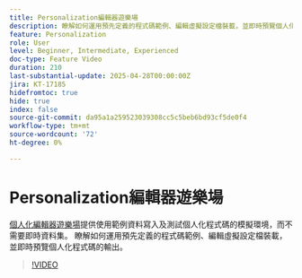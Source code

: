 ```yaml
---
title: Personalization編輯器遊樂場
description: 瞭解如何運用預先定義的程式碼範例、編輯虛擬設定檔裝載，並即時預覽個人化程式碼的輸出。
feature: Personalization
role: User
level: Beginner, Intermediate, Experienced
doc-type: Feature Video
duration: 210
last-substantial-update: 2025-04-28T00:00:00Z
jira: KT-17185
hidefromtoc: true
hide: true
index: false
source-git-commit: da95a1a259523039308cc5c5beb6bd93cf5de0f4
workflow-type: tm+mt
source-wordcount: '72'
ht-degree: 0%

---
```



# Personalization編輯器遊樂場

[個人化編輯器遊樂場](https://experienceleague.adobe.com/en/apps/journey-optimizer/ajo-personalization#)提供使用範例資料寫入及測試個人化程式碼的模擬環境，而不需要即時資料集。 瞭解如何運用預先定義的程式碼範例、編輯虛擬設定檔裝載，並即時預覽個人化程式碼的輸出。

>[!VIDEO](https://video.tv.adobe.com/v/3457868/?learn=on&enablevpops)
